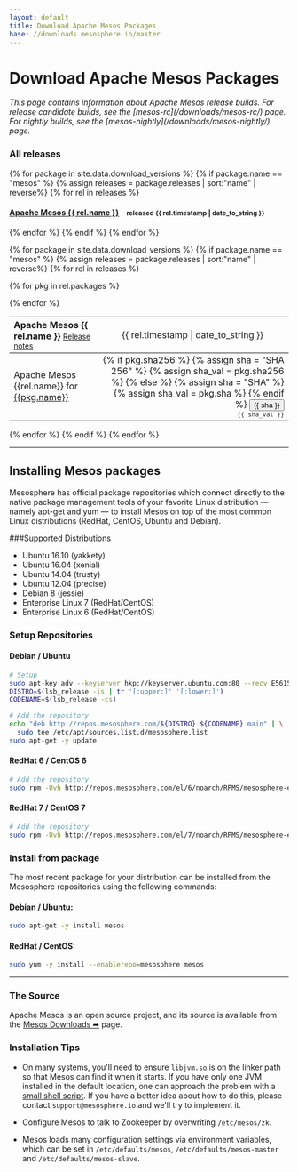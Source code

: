 ```yaml
---
layout: default
title: Download Apache Mesos Packages
base: //downloads.mesosphere.io/master
---
```


<div class="page-header">
  <h1>Download Apache Mesos Packages</h1>
</div>

<em>
This page contains information about Apache Mesos release builds. For release candidate builds, see the [mesos-rc](/downloads/mesos-rc/) page. For nightly builds, see the [mesos-nightly](/downloads/mesos-nightly/) page.
</em>

### All releases

{% for package in site.data.download_versions %}
{% if package.name == "mesos" %}
{% assign releases = package.releases | sort:"name" | reverse%}
{% for rel in releases %}
<h4>
  <a href="#apache-mesos-{{ rel.name }}" title="Show packages for Apache Mesos {{ rel.name }}">Apache Mesos {{ rel.name }}</a>&nbsp;&nbsp;&nbsp;
  <small>released
    <time datetime="{{ rel.timestamp | date_to_xmlschema }}">{{ rel.timestamp | date_to_string }}</time>
  </small>
</h4>
{% endfor %}
{% endif %}
{% endfor %}

{% for package in site.data.download_versions %}
{% if package.name == "mesos" %}
{% assign releases = package.releases | sort:"name" | reverse%}
{% for rel in releases %}
<div id="apache-mesos-{{ rel.release_group }}"></div>
<table class="table table-striped" id="apache-mesos-{{ rel.name }}">
  <thead>
    <tr>
      <th valign="bottom" align="left">
        <span class="h4">Apache Mesos {{ rel.name }}</span>
        <small style="font-weight:normal;">
          <a href="{{ rel.announcement }}" title="Release notes for Apache Mesos {{ rel.name }}">Release notes</a>
        </small>
      </th>
      <th class="text-right">
        <span title="Release date for Apache Mesos {{ rel.name }}" style="font-weight:normal;">
          <time datetime="{{ rel.timestamp | date_to_xmlschema }}">{{ rel.timestamp | date_to_string  }}</time>
        </span>
      </th>
    </tr>
  </thead>
  <tbody>

  {% for pkg in rel.packages %}
  <tr>
    <td style="vertical-align:middle;">Apache Mesos {{rel.name}} for
      <a href="http://repos.mesosphere.com/{{ pkg.path }}" title="Apache Mesos {{rel.name}} for {{pkg.name}}">{{pkg.name}}</a>
    </td>
    <td align="right">
      {% if pkg.sha256 %}
        {% assign sha = "SHA 256" %}
        {% assign sha_val = pkg.sha256 %}
      {% else %}
        {% assign sha = "SHA" %}
        {% assign sha_val = pkg.sha %}
      {% endif %}
      <button class="btn btn-link" data-toggle="collapse" data-target="#{{ sha_val }}" aria-expanded="false" aria-controls="{{ sha_val }}">
        {{ sha }}
      </button>
      <div class="collapse" id="{{ sha_val }}">
        <small style="font-family:monospace"> {{ sha_val }} </small>
      </div>
    </td>
  </tr>
  {% endfor %}
  </tbody>
</table>
{% endfor %}
{% endif %}
{% endfor %}

---

## Installing Mesos packages

Mesosphere has official package repositories which connect directly to the native package management tools of your favorite Linux distribution — namely apt-get and yum — to install Mesos on top of the most common Linux distributions (RedHat, CentOS, Ubuntu and Debian).

###Supported Distributions

+ Ubuntu 16.10 (yakkety)
+ Ubuntu 16.04 (xenial)
+ Ubuntu 14.04 (trusty)
+ Ubuntu 12.04 (precise)
+ Debian 8 (jessie)
+ Enterprise Linux 7 (RedHat/CentOS)
+ Enterprise Linux 6 (RedHat/CentOS)

### Setup Repositories

#### Debian / Ubuntu

```sh
# Setup
sudo apt-key adv --keyserver hkp://keyserver.ubuntu.com:80 --recv E56151BF
DISTRO=$(lsb_release -is | tr '[:upper:]' '[:lower:]')
CODENAME=$(lsb_release -cs)

# Add the repository
echo "deb http://repos.mesosphere.com/${DISTRO} ${CODENAME} main" | \
  sudo tee /etc/apt/sources.list.d/mesosphere.list
sudo apt-get -y update
```

#### RedHat 6 / CentOS 6

```sh
# Add the repository
sudo rpm -Uvh http://repos.mesosphere.com/el/6/noarch/RPMS/mesosphere-el-repo-6-3.noarch.rpm
```

#### RedHat 7 / CentOS 7

```sh
# Add the repository
sudo rpm -Uvh http://repos.mesosphere.com/el/7/noarch/RPMS/mesosphere-el-repo-7-3.noarch.rpm
```

### Install from package

The most recent package for your distribution can be installed from the Mesosphere repositories using the following commands:

#### Debian / Ubuntu:

```sh
sudo apt-get -y install mesos
```

#### RedHat / CentOS:

```sh
sudo yum -y install --enablerepo=mesosphere mesos
```

---

### The Source
Apache Mesos is an open source project, and its source is available from the
[Mesos Downloads ➦](https://mesos.apache.org/downloads/) page.

### Installation Tips

* On many systems, you'll need to ensure `libjvm.so` is on the linker path so
  that Mesos can find it when it starts. If you have only one JVM installed in
  the default location, one can approach the problem with a
  [small shell script](https://gist.github.com/solidsnack/7569266).
  If you have a better idea about how to do this, please contact
  `support@mesosphere.io` and we'll try to implement it.

* Configure Mesos to talk to Zookeeper by overwriting `/etc/mesos/zk`.

* Mesos loads many configuration settings via environment variables, which can
  be set in `/etc/defaults/mesos`, `/etc/defaults/mesos-master` and
  `/etc/defaults/mesos-slave`.
